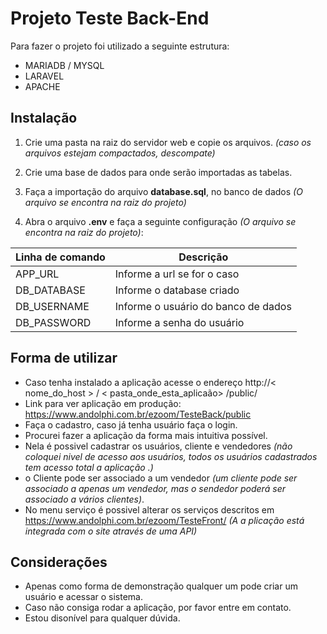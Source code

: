 # Projeto Teste Back-End

Para fazer o projeto foi utilizado a seguinte estrutura:
- MARIADB / MYSQL
- LARAVEL 
- APACHE

## Instalação

1. Crie uma pasta na raiz do servidor web e copie os arquivos. _(caso os arquivos estejam compactados, descompate)_

2. Crie uma base de dados para onde serão importadas as tabelas.

3. Faça a importação do arquivo **database.sql**, no banco de dados _(O arquivo se encontra na raiz do projeto)_

4. Abra o arquivo **.env** e faça a seguinte configuração _(O arquivo se encontra na raiz do projeto)_:

|Linha de comando|Descrição                                                 |
|----------------|----------------------------------------------------------|
|APP_URL         | Informe a url se for o caso                              |
|DB_DATABASE     | Informe o database criado                                |
|DB_USERNAME     | Informe o usuário do banco de dados                      |
|DB_PASSWORD     | Informe a senha do usuário                               |

## Forma de utilizar

- Caso tenha instalado a aplicação acesse o endereço http://< nome_do_host > / < pasta_onde_esta_aplicaão> /public/
- Link para ver aplicação em produção: https://www.andolphi.com.br/ezoom/TesteBack/public
- Faça o cadastro, caso já tenha usuário faça o login.
- Procurei fazer a aplicação da forma mais intuitiva possível.
- Nela é possivel cadastrar os usuários, cliente e vendedores  _(não coloquei nivel de acesso aos usuários, todos os usuários cadastrados tem acesso total a aplicação .)_
- o Cliente pode ser associado a um vendedor _(um cliente pode ser associado a apenas um vendedor, mas o sendedor poderá ser associado a vários clientes)_.
- No menu serviço é possivel alterar os serviços descritos em https://www.andolphi.com.br/ezoom/TesteFront/ _(A a plicação está integrada com o site através de uma API)_

## Considerações

 - Apenas como forma de demonstração qualquer um pode criar um usuário e acessar o sistema.
 - Caso não consiga rodar a aplicação, por favor entre em contato. 
 - Estou disonível para qualquer dúvida.

